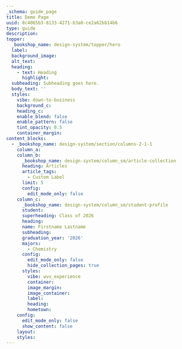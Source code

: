 ```yaml
---
_schema: guide_page
title: Demo Page
uuid: 8c4065b3-8133-4271-b3a0-ce2a62bb14b6
type: guide
description:
topper:
  _bookshop_name: design-system/topper/hero
  label:
  background_image:
  alt_text:
  heading:
    - text: Heading
      highlight:
  subheading: Subheading goes here.
  body_text: ''
  styles:
    vibe: down-to-business
    background_c:
    heading_c:
    enable_blend: false
    enable_pattern: false
    tint_opacity: 0.5
    container_margin:
content_blocks:
  - _bookshop_name: design-system/section/columns-2-1-1
    column_a:
    column_b:
      _bookshop_name: design-system/column_sm/article-collection
      heading: Articles
      article_tags:
        - Custom Label
      limit: 5
      config:
        edit_mode_only: false
    column_c:
      _bookshop_name: design-system/column_sm/student-profile
      student:
      superheading: Class of 2026
      heading:
      name: Firstname Lastname
      subheading:
      graduation_year: '2026'
      majors:
        - Chemistry
      config:
        edit_mode_only: false
        hide_collection_pages: true
      styles:
        vibe: wvu_experience
        container:
        image_margin:
        image_container:
        label:
        heading:
        hometown:
    config:
      edit_mode_only: false
      show_content: false
    layout:
    styles:
---
```

